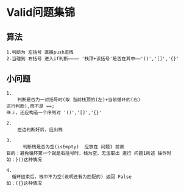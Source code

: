 # Valid问题集锦

## 算法

	1.判断为 左括号 直接push进栈
	2.当碰到 右括号 进入if判断———— '栈顶+该括号'是否在其中——'()','[]','{}'

## 小问题
	1.
	    判断是否为一对括号时(取 当前栈顶的(左)+当前循环的(右)
	进行判断),而不是 ==;
	继上，还应构造一个序列对 '()','[]','{}'

	2.
	    左边判断好后，应出栈

	3.
		  判断栈是否为空(isEmpty)  应放在 问题1 前面
	目的：避免循环第一个就是右括号时，栈为空，无法取出 进行 问题1所述 操作时
 	如：}()这种情况
	
	4. 
      循环结束后，栈中不为空(说明还有为匹配的) 返回 False
	如：({}这种情况
